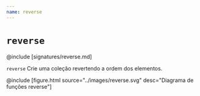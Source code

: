 ```yaml
---
name: reverse
---
```


# `reverse`

@include [signatures/reverse.md]

`reverse` Crie uma coleção revertendo a ordem dos elementos.

@include [figure.html source="../images/reverse.svg" desc="Diagrama de funções reverse"]
